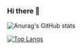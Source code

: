 ### Hi there 👋

![Anurag's GitHub stats](https://github-readme-stats.vercel.app/api?username=Raskc&show_icons=true&theme=radical)


[![Top Langs](https://github-readme-stats.vercel.app/api/top-langs/?username=Raskc&layout=compact&theme=radical)](https://github.com/anuraghazra/github-readme-stats)
